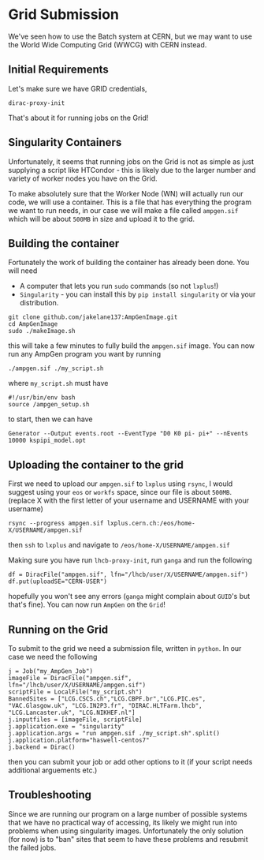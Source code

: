 # Grid Submission

We've seen how to use the Batch system at CERN, but we may want to use the World Wide Computing Grid \(WWCG\) with CERN instead.

## Initial Requirements

Let's make sure we have GRID credentials,

```text
dirac-proxy-init
```

That's about it for running jobs on the Grid!

## Singularity Containers

Unfortunately, it seems that running jobs on the Grid is not as simple as just supplying a script like HTCondor - this is likely due to the larger number and variety of worker nodes you have on the Grid.

To make absolutely sure that the Worker Node \(WN\) will actually run our code, we will use a container. This is a file that has everything the program we want to run needs, in our case we will make a file called `ampgen.sif` which will be about `500MB` in size and upload it to the grid.

## Building the container

Fortunately the work of building the container has already been done. You will need

* A computer that lets you run `sudo` commands \(so not `lxplus`!\)
* `Singularity` - you can install this by `pip install singularity` or via your distribution.

```text
git clone github.com/jakelane137:AmpGenImage.git
cd AmpGenImage
sudo ./makeImage.sh
```

this will take a few minutes to fully build the `ampgen.sif` image. You can now run any AmpGen program you want by running

```text
./ampgen.sif ./my_script.sh
```

where `my_script.sh` must have

```text
#!/usr/bin/env bash
source /ampgen_setup.sh
```

to start, then we can have

```text
Generator --Output events.root --EventType "D0 K0 pi- pi+" --nEvents 10000 kspipi_model.opt
```

## Uploading the container to the grid

First we need to upload our `ampgen.sif` to `lxplus` using `rsync`, I would suggest using your `eos` or `workfs` space, since our file is about `500MB`. \(replace X with the first letter of your username and USERNAME with your username\)

```text
rsync --progress ampgen.sif lxplus.cern.ch:/eos/home-X/USERNAME/ampgen.sif
```

then `ssh` to `lxplus` and navigate to `/eos/home-X/USERNAME/ampgen.sif`

Making sure you have run `lhcb-proxy-init`, run `ganga` and run the following

```text
df = DiracFile("ampgen.sif", lfn="/lhcb/user/X/USERNAME/ampgen.sif")
df.put(uploadSE="CERN-USER")
```

hopefully you won't see any errors \(`ganga` might complain about `GUID`'s but that's fine\). You can now run `AmpGen` on the `Grid`!

## Running on the Grid

To submit to the grid we need a submission file, written in `python`. In our case we need the following

```text
j = Job("my_AmpGen_Job")
imageFile = DiracFile("ampgen.sif", lfn="/lhcb/user/X/USERNAME/ampgen.sif")
scriptFile = LocalFile("my_script.sh")
BannedSites = ["LCG.CSCS.ch","LCG.CBPF.br","LCG.PIC.es", "VAC.Glasgow.uk", "LCG.IN2P3.fr", "DIRAC.HLTFarm.lhcb", "LCG.Lancaster.uk", "LCG.NIKHEF.nl"]
j.inputfiles = [imageFile, scriptFile]
j.application.exe = "singularity"
j.application.args = "run ampgen.sif ./my_script.sh".split()
j.application.platform="haswell-centos7"
j.backend = Dirac()

```





then you can submit your job or add other options to it \(if your script needs additional arguements etc.\)

## Troubleshooting

Since we are running our program on a large number of possible systems that we have no practical way of accessing, its likely we might run into problems when using singularity images. Unfortunately the only solution \(for now\) is to "ban" sites that seem to have these problems and resubmit the failed jobs.

